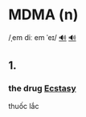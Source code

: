 # MDMA (n)

/ˌem diː em ˈeɪ/ [🔊](https://www.oxfordlearnersdictionaries.com/media/english/uk_pron/m/mdm/mdma_/mdma__gb_1.mp3) [🔊](https://www.oxfordlearnersdictionaries.com/media/english/us_pron/m/mdm/mdma_/mdma__us_1.mp3)

## 1.

### the drug [Ecstasy](../e/ecstasy-n.md#an-amphetamine-based-recreational-drug-having-euphoric-effects-typically-taken-in-the-form-of-a-pill-and-particularly-associated-with-clubbing-and-dance-music-subcultures)

thuốc lắc